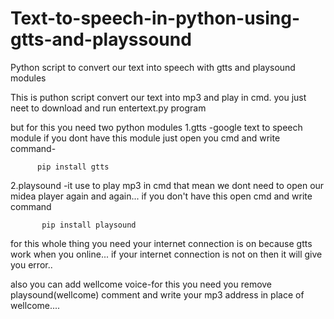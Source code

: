 # Text-to-speech-in-python-using-gtts-and-playssound
Python script to convert our text into speech with gtts and playsound modules

This is puthon script convert our text into mp3 and play in cmd.
you just neet to download and run entertext.py program

but for this you need two python modules 
1.gtts  -google text to speech module
          if you dont have this module just open you cmd and write command-  
    
          pip install gtts
          
2.playsound -it use to play mp3 in cmd that mean we dont need to open our midea player again and again...
    if you don't have this open cmd and write command
    
    
           pip install playsound
    
    
for this whole thing you need your internet connection is on
    because gtts work when you online...
    if your internet connection is not on then it will give you error..
    
also you can add wellcome voice-for this you need you remove playsound(wellcome) comment and write your mp3 address in place of wellcome....
   
